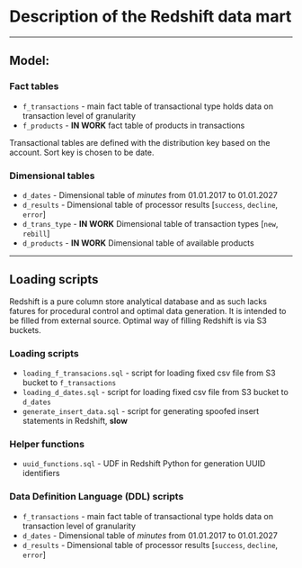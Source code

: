 # Description of the Redshift data mart

____

## Model:

### Fact tables
* `f_transactions` - main fact table of transactional type holds data on transaction level of granularity
* `f_products` - **IN WORK** fact table of products in transactions

Transactional tables are defined with the distribution key based on the account.
Sort key is chosen to be date.

### Dimensional tables
* `d_dates` - Dimensional table of *minutes* from 01.01.2017 to 01.01.2027
* `d_results` - Dimensional table of processor results [`success`, `decline`, `error`]
* `d_trans_type` - **IN WORK** Dimensional table of transaction types [`new`, `rebill`]
* `d_products` - **IN WORK** Dimensional table of available products

---
## Loading scripts

Redshift is a pure column store analytical database and as such lacks fatures for procedural control and optimal data generation. It is intended to be filled from external source. Optimal way of filling Redshift is via S3 buckets.

### Loading scripts
* `loading_f_transacions.sql` - script for loading fixed csv file from S3 bucket to  `f_transactions`
* `loading_d_dates.sql` - script for loading fixed csv file from S3 bucket to  `d_dates`
* `generate_insert_data.sql` - script for generating spoofed insert statements in Redshift, **slow**

### Helper functions
* `uuid_functions.sql` - UDF in Redshift Python for generation UUID identifiers

### Data Definition Language (DDL) scripts
* `f_transactions` - main fact table of transactional type holds data on transaction level of granularity
* `d_dates` - Dimensional table of *minutes* from 01.01.2017 to 01.01.2027
* `d_results` - Dimensional table of processor results [`success`, `decline`, `error`]
